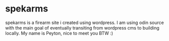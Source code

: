 # spekarms
spekarms is a firearm site i created using wordpress. I am using odin source with the main goal of eventually transiting from wordpress cms to building locally.
My name is Peyton, nice to meet you BTW :)
